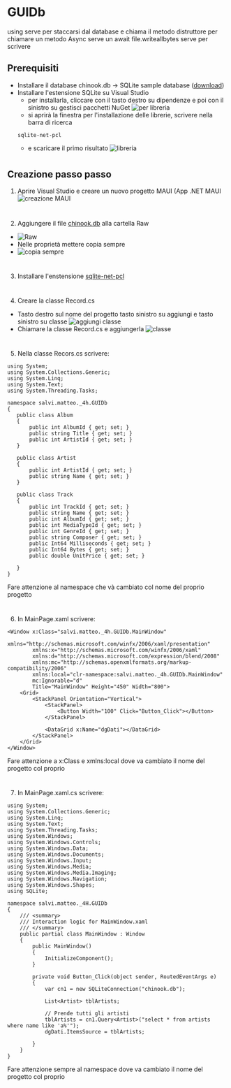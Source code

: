 # GUIDb
using serve per staccarsi dal database e chiama il metodo distruttore
per chiamare un metodo Async serve un await 
file.writeallbytes serve per scrivere
## Prerequisiti
* Installare il database chinook.db -> SQLite sample database ([download](https://www.sqlitetutorial.net/wp-content/uploads/2018/03/chinook.zip))
* Installare l'estensione SQLite su Visual Studio
  * per installarla, cliccare con il tasto destro su dipendenze e poi con il sinistro su gestisci pacchetti NuGet
  ![per libreria](https://github.com/Sateoo/GUIDb/blob/main/salvi.matteo.4h.GUIDb/salvi.matteo.4h.GUIDb/immagini/per%20libreria.png)
  * si aprirà la finestra per l'installazione delle librerie, scrivere nella barra di ricerca
  ```
  sqlite-net-pcl
  ```
  * e scaricare il primo risultato
  ![libreria](https://github.com/Sateoo/GUIDb/blob/main/salvi.matteo.4h.GUIDb/salvi.matteo.4h.GUIDb/immagini/libreria.png)
#
## Creazione passo passo
1. Aprire Visual Studio e creare un nuovo progetto MAUI (App .NET MAUI
 ![creazione MAUI](https://github.com/Sateoo/GUIDb/blob/main/salvi.matteo.4h.GUIDb/salvi.matteo.4h.GUIDb/immagini/creazione%20MAUI.png)
#
2. Aggiungere il file [chinook.db](https://github.com/Sateoo/GUIDb/blob/main/README.md#prerequisiti) alla cartella Raw
  * ![Raw](https://github.com/Sateoo/GUIDb/blob/main/salvi.matteo.4h.GUIDb/salvi.matteo.4h.GUIDb/immagini/Raw.png)
 * Nelle proprietà mettere copia sempre
  * ![copia sempre](https://github.com/Sateoo/GUIDb/blob/main/salvi.matteo.4h.GUIDb/salvi.matteo.4h.GUIDb/immagini/copia%20sempre.png)
#
3. Installare l'enstensione [sqlite-net-pcl](https://github.com/Sateoo/GUIDb/blob/main/README.md#prerequisiti)
#
4. Creare la classe Record.cs
 * Tasto destro sul nome del progetto tasto sinistro su aggiungi e tasto sinistro su classe
 ![aggiungi classe](https://github.com/Sateoo/GUIDb/blob/main/salvi.matteo.4h.GUIDb/salvi.matteo.4h.GUIDb/immagini/aggiungi%20classe.png)
 * Chiamare la classe Record.cs e aggiungerla
 ![classe](https://github.com/Sateoo/GUIDb/blob/main/salvi.matteo.4h.GUIDb/salvi.matteo.4h.GUIDb/immagini/classe.png)
#
 5. Nella classe Recors.cs scrivere:
 ```
using System;
using System.Collections.Generic;
using System.Linq;
using System.Text;
using System.Threading.Tasks;

namespace salvi.matteo._4h.GUIDb
{
    public class Album
    {
        public int AlbumId { get; set; }
        public string Title { get; set; }
        public int ArtistId { get; set; }
    }

    public class Artist
    {
        public int ArtistId { get; set; }
        public string Name { get; set; }
    }

    public class Track
    {
        public int TrackId { get; set; }
        public string Name { get; set; }
        public int AlbumId { get; set; }
        public int MediaTypeId { get; set; }
        public int GenreId { get; set; }
        public string Composer { get; set; }
        public Int64 Milliseconds { get; set; }
        public Int64 Bytes { get; set; }
        public double UnitPrice { get; set; }

    }
}
 ```
 Fare attenzione al namespace che và cambiato col nome del proprio progetto
#
6. In MainPage.xaml scrivere:
```
<Window x:Class="salvi.matteo._4h.GUIDb.MainWindow"
        xmlns="http://schemas.microsoft.com/winfx/2006/xaml/presentation"
        xmlns:x="http://schemas.microsoft.com/winfx/2006/xaml"
        xmlns:d="http://schemas.microsoft.com/expression/blend/2008"
        xmlns:mc="http://schemas.openxmlformats.org/markup-compatibility/2006"
        xmlns:local="clr-namespace:salvi.matteo._4h.GUIDb.MainWindow"
        mc:Ignorable="d"
        Title="MainWindow" Height="450" Width="800">
    <Grid>
        <StackPanel Orientation="Vertical">
            <StackPanel>
                <Button Width="100" Click="Button_Click"></Button>
            </StackPanel>

            <DataGrid x:Name="dgDati"></DataGrid>
        </StackPanel>
    </Grid>
</Window>
```
Fare attenzione a x:Class e xmlns:local dove va cambiato il nome del progetto col proprio
#
7. In MainPage.xaml.cs scrivere:
```
using System;
using System.Collections.Generic;
using System.Linq;
using System.Text;
using System.Threading.Tasks;
using System.Windows;
using System.Windows.Controls;
using System.Windows.Data;
using System.Windows.Documents;
using System.Windows.Input;
using System.Windows.Media;
using System.Windows.Media.Imaging;
using System.Windows.Navigation;
using System.Windows.Shapes;
using SQLite;

namespace salvi.matteo._4H.GUIDb
{
    /// <summary>
    /// Interaction logic for MainWindow.xaml
    /// </summary>
    public partial class MainWindow : Window
    {
        public MainWindow()
        {
            InitializeComponent();
        }

        private void Button_Click(object sender, RoutedEventArgs e)
        {
            var cn1 = new SQLiteConnection("chinook.db");

            List<Artist> tblArtists;

            // Prende tutti gli artisti
            tblArtists = cn1.Query<Artist>("select * from artists where name like 'a%'");
            dgDati.ItemsSource = tblArtists;

        }
    }
}
```
Fare attenzione sempre al namespace dove va cambiato il nome del progetto col proprio
